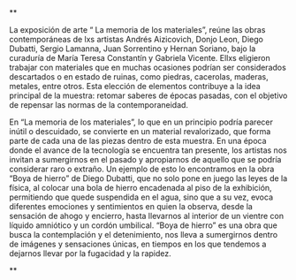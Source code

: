 **

La exposición de arte “ La memoria de los materiales”, reúne las obras contemporáneas de lxs artistas Andrés Aizicovich, Donjo Leon, Diego Dubatti, Sergio Lamanna, Juan Sorrentino y Hernan Soriano, bajo la curaduría de María Teresa Constantín y Gabriela Vicente. Ellxs eligieron trabajar con materiales que en muchas ocasiones podrían ser considerados descartados o en estado de ruinas, como piedras, cacerolas, maderas, metales, entre otros. Esta elección de elementos contribuye a la idea principal de la muestra: retomar saberes de épocas pasadas, con el objetivo de repensar las normas de la contemporaneidad. 

En “La memoria de los materiales”, lo que en un principio podría parecer inútil o descuidado, se convierte en un material revalorizado, que forma parte de cada una de las piezas dentro de esta muestra. En una época donde el avance de la tecnología se encuentra tan presente, los artistas nos invitan a sumergirnos en el pasado y apropiarnos de aquello que se podría considerar raro o extraño. Un ejemplo de esto lo encontramos en la obra “Boya de hierro” de Diego Dubatti, que no solo pone en juego las leyes de la física, al colocar una bola de hierro encadenada al piso de la exhibición, permitiendo que quede suspendida en el agua, sino que a su vez, evoca diferentes emociones y sentimientos en quien la observa, desde la sensación de ahogo y encierro, hasta llevarnos al interior de un vientre con líquido amniótico y un cordón umbilical. “Boya de hierro” es una obra que busca la contemplación y el detenimiento, nos lleva a sumergirnos dentro de imágenes y sensaciones únicas, en tiempos en los que tendemos a dejarnos llevar por la fugacidad y la rapidez.

**